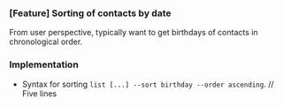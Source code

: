 ### [Feature] Sorting of contacts by date

From user perspective, typically want to get birthdays of contacts in chronological order.

### Implementation

* Syntax for sorting `list [...] --sort birthday --order ascending`. // Five lines